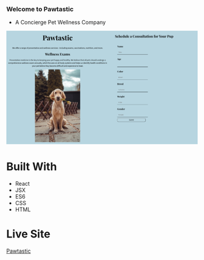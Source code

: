 ### Welcome to Pawtastic
- A Concierge Pet Wellness Company

![Pawtastic Website Form](./paws.png "Site Form")



# Built With
- React
- JSX
- ES6
- CSS
- HTML

# Live Site 
[Pawtastic](https://pawtastic-form.netlify.app)
